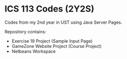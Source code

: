 # ICS 113 Codes (2Y2S)
Codes from my 2nd year in UST using Java Server Pages.

Repository contains:
  - Exercise 19 Project (Sample Input Page)
  - GameZone Website Project (Course Project)
  - Netbeans Workspace
